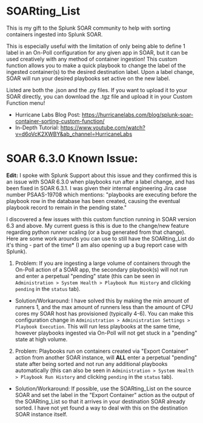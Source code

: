 # SOARting_List

This is my gift to the Splunk SOAR community to help with sorting containers ingested into Splunk SOAR.

This is especially useful with the limitation of only being able to define 1 label in an On-Poll configuration for any given app in SOAR, but it can be used creatively with any method of container ingestion! This custom function allows you to make a quick playbook to change the label of the ingested container(s) to the desired destination label. Upon a label change, SOAR will run your desired playbooks set active on the new label.

Listed are both the .json and the .py files. If you want to upload it to your SOAR directly, you can download the .tgz file and upload it in your Custom Function menu!

- Hurricane Labs Blog Post: https://hurricanelabs.com/blog/splunk-soar-container-sorting-custom-function/
- In-Depth Tutorial: https://www.youtube.com/watch?v=d6oVcK2XWBY&ab_channel=HurricaneLabs


# SOAR 6.3.0 Known Issue:

**Edit:** I spoke with Splunk Support about this issue and they confirmed this is an issue with SOAR 6.3.0 when playbooks run after a label change, and has been fixed in SOAR 6.3.1. 
I was given their internal engineering Jira case number PSAAS-19708 which mentions: "playbooks are executing before the playbook row in the database has been created, causing the eventual playbook record to remain in the pending state."

I discovered a few issues with this custom function running in SOAR version 6.3 and above. My current guess is this is due to the change/new feature regarding python runner scaling (or a bug generated from that change). Here are some work arounds you can use to still have the SOARting_List do it's thing - part of the time* (I am also opening up a bug report case with Splunk).

1. Problem: If you are ingesting a large volume of containers through the On-Poll action of a SOAR app, the secondary playbook(s) will not run and enter a perpetual "pending" state (this can be seen in `Administration > System Health > Playbook Run History` and clicking `pending` in the `status` tab). 

-   Solution/Workaround: I have solved this by making the min amount of runners 1, and the max amount of runners less than the amount of CPU cores my SOAR host has provisioned (typically 4-6). You can make this configuration change in  `Administration > Administration Settings > Playbook Execution`. This will run less playbooks at the same time, however playbooks ingested via On-Poll will not get stuck in a "pending" state at high volume.



2. Problem: Playbooks run on containers created via "Export Container" action from another SOAR instance, will **ALL** enter a perpetual "pending" state after being sorted and not run any additional playbooks automatically (this can also be seen in `Administration > System Health > Playbook Run History` and clicking `pending` in the `status` tab).

-   Solution/Workaround: If possible, use the SOARting_List on the source SOAR and set the label in the "Export Container" action as the output of the SOARting_List so that it arrives in your destination SOAR already sorted. I have not yet found a way to deal with this on the destination SOAR instance itself. 
